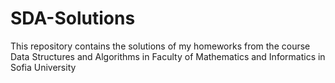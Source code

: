 # SDA-Solutions
This repository contains the solutions of my homeworks from the course Data Structures and Algorithms in Faculty of Mathematics and Informatics in Sofia University
